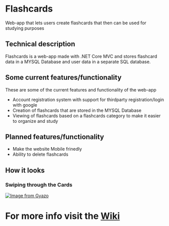 # Flashcards
 Web-app that lets users create flashcards that then can be used for studying purposes

## Technical description
Flashcards is a web-app made with .NET Core MVC and stores flashcard data in a MYSQL Database and user data in a separate SQL database.

## Some current features/functionality
These are some of the current features and functionality of the web-app

- Account registration system with support for thirdparty registration/login with google
- Creation of flashcards that are stored in the MYSQL Database
- Viewing of flashcards based on a flashcards category to make it easier to organize and study

## Planned features/functionality

- Make the website Mobile frinedly
- Ability to delete flashcards

## How it looks

### Swiping through the Cards
[![Image from Gyazo](https://i.gyazo.com/ea98726d22a2ee3d1c25121bf8457f49.gif)](https://gyazo.com/ea98726d22a2ee3d1c25121bf8457f49)

# For more info visit the [Wiki](https://github.com/a17fellu/Flashcards/wiki/)

